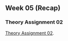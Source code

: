 ## Week 05 (Recap)


### Theory Assignment 02
[Theory Assignment 02](https://docs.google.com/document/d/15W7WjcDYnuRMA1BD1ObCj3K2-mzjLRJKNrkxZrN8sXE/edit).